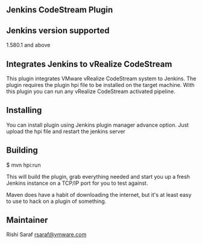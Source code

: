 Jenkins CodeStream Plugin
---------------------

Jenkins version supported
------------------------
1.580.1 and above

Integrates Jenkins to vRealize CodeStream
----------------------------------------
This plugin integrates VMware vRealize CodeStream system to Jenkins. The plugin requires the plugin hpi file to be installed on the target machine.
With this plugin you can run any vRealize CodeStream activated pipeline.


Installing
----------
You can install plugin using Jenkins plugin manager  advance option. Just upload the hpi file and restart the jenkins server

Building
--------

$ mvn hpi:run

This will build the plugin, grab everything needed and start you up a
fresh Jenkins instance on a TCP/IP port for you to test against.

Maven does have a habit of downloading the internet, but it's at least
easy to use to hack on a plugin of something.


Maintainer
----------
Rishi Saraf <rsaraf@vmware.com>


